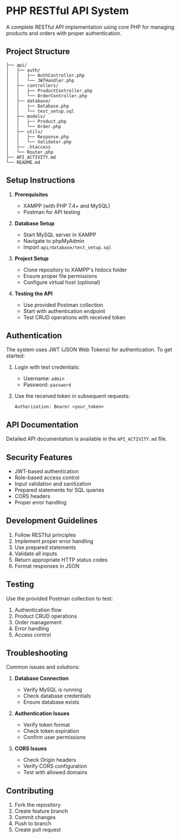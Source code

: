 # PHP RESTful API System

A complete RESTful API implementation using core PHP for managing products and orders with proper authentication.

## Project Structure

```
├── api/
│   ├── auth/
│   │   ├── AuthController.php
│   │   └── JWTHandler.php
│   ├── controllers/
│   │   ├── ProductController.php
│   │   └── OrderController.php
│   ├── database/
│   │   ├── Database.php
│   │   └── test_setup.sql
│   ├── models/
│   │   ├── Product.php
│   │   └── Order.php
│   ├── utils/
│   │   ├── Response.php
│   │   └── Validator.php
│   ├── .htaccess
│   └── Router.php
├── API_ACTIVITY.md
└── README.md
```

## Setup Instructions

1. **Prerequisites**
   - XAMPP (with PHP 7.4+ and MySQL)
   - Postman for API testing

2. **Database Setup**
   - Start MySQL server in XAMPP
   - Navigate to phpMyAdmin
   - Import `api/database/test_setup.sql`

3. **Project Setup**
   - Clone repository to XAMPP's htdocs folder
   - Ensure proper file permissions
   - Configure virtual host (optional)

4. **Testing the API**
   - Use provided Postman collection
   - Start with authentication endpoint
   - Test CRUD operations with received token

## Authentication

The system uses JWT (JSON Web Tokens) for authentication. To get started:

1. Login with test credentials:
   - Username: `admin`
   - Password: `password`

2. Use the received token in subsequent requests:
   ```
   Authorization: Bearer <your_token>
   ```

## API Documentation

Detailed API documentation is available in the `API_ACTIVITY.md` file.

## Security Features

- JWT-based authentication
- Role-based access control
- Input validation and sanitization
- Prepared statements for SQL queries
- CORS headers
- Proper error handling

## Development Guidelines

1. Follow RESTful principles
2. Implement proper error handling
3. Use prepared statements
4. Validate all inputs
5. Return appropriate HTTP status codes
6. Format responses in JSON

## Testing

Use the provided Postman collection to test:
1. Authentication flow
2. Product CRUD operations
3. Order management
4. Error handling
5. Access control

## Troubleshooting

Common issues and solutions:

1. **Database Connection**
   - Verify MySQL is running
   - Check database credentials
   - Ensure database exists

2. **Authentication Issues**
   - Verify token format
   - Check token expiration
   - Confirm user permissions

3. **CORS Issues**
   - Check Origin headers
   - Verify CORS configuration
   - Test with allowed domains

## Contributing

1. Fork the repository
2. Create feature branch
3. Commit changes
4. Push to branch
5. Create pull request 